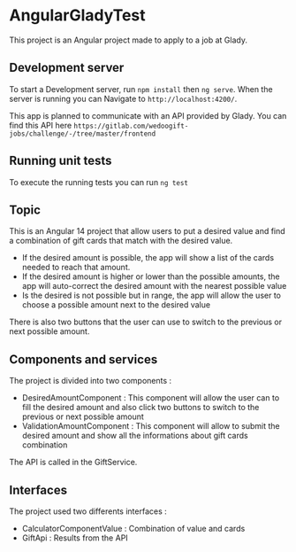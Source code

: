 # AngularGladyTest

This project is an Angular project made to apply to a job at Glady.

## Development server

To start a Development server, run `npm install` then `ng serve`. When the server is running you can Navigate to `http://localhost:4200/`.

This app is planned to communicate with an API provided by Glady. You can find this API here `https://gitlab.com/wedoogift-jobs/challenge/-/tree/master/frontend`

## Running unit tests

To execute the running tests you can run `ng test`

## Topic

This is an Angular 14 project that allow users to put a desired value and find a combination of gift cards that match with the desired value.

- If the desired amount is possible, the app will show a list of the cards needed to reach that amount.
- If the desired amount is higher or lower than the possible amounts, the app will auto-correct the desired amount with the nearest possible value
- Is the desired is not possible but in range, the app will allow the user to choose a possible amount next to the desired value

There is also two buttons that the user can use to switch to the previous or next possible amount.

## Components and services

The project is divided into two components :

- DesiredAmountComponent : This component will allow the user can to fill the desired amount and also click two buttons to switch to the previous or next possible amount
- ValidationAmountComponent : This component will allow to submit the desired amount and show all the informations about gift cards combination

The API is called in the GiftService.

## Interfaces

The project used two differents interfaces :

- CalculatorComponentValue : Combination of value and cards
- GiftApi : Results from the API